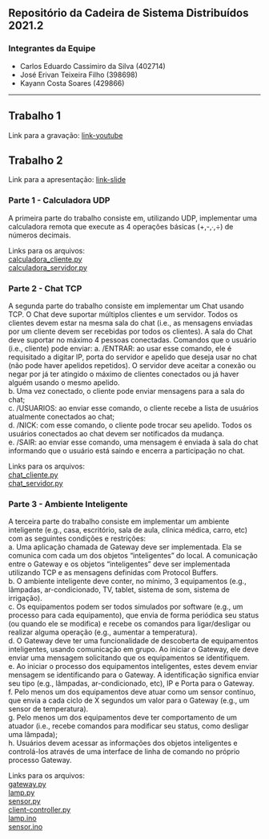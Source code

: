 ## Repositório da Cadeira de Sistema Distribuídos 2021.2

### Integrantes da Equipe
- Carlos Eduardo Cassimiro da Silva (402714)
- José Erivan Teixeira Filho (398698)
- Kayann Costa Soares (429866)

---

## Trabalho 1

Link para a gravação: [link-youtube](https://www.youtube.com/watch?v=x92WfJxZcUE&feature=youtu.be)

## Trabalho 2

Link para a apresentação: [link-slide](https://docs.google.com/presentation/d/1IQ-sfUSFmchnC6XoC0gYm0y0VOTEX1Q_HI2gCrR30YU/edit?usp=sharing)

### Parte 1 - Calculadora UDP
A primeira parte do trabalho consiste em, utilizando UDP, implementar uma calculadora remota que execute as 4 operações básicas (+,-,∙,÷) de números decimais. <br>

Links para os arquivos: <br>
[calculadora_cliente.py](trabalho-2/parte-1/calculadora_cliente.py)<br>
[calculadora_servidor.py](trabalho-2/parte-1/calculadora_servidor.py)<br>

### Parte 2 - Chat TCP
A segunda parte do trabalho consiste em implementar um Chat usando TCP. O Chat deve suportar múltiplos clientes e um servidor. Todos os clientes devem estar na mesma sala do chat (i.e., as mensagens enviadas por um cliente devem ser recebidas por todos os clientes). A sala do Chat deve suportar no máximo 4 pessoas conectadas. Comandos que o usuário (i.e., cliente) pode enviar:
a. /ENTRAR: ao usar esse comando, ele é requisitado a digitar IP, porta do servidor e apelido que deseja usar no chat (não pode haver apelidos repetidos). O servidor deve aceitar a conexão ou negar por já ter atingido o máximo de clientes conectados ou já haver alguém usando o mesmo apelido. <br>
b. Uma vez conectado, o cliente pode enviar mensagens para a sala do chat; <br>
c. /USUARIOS: ao enviar esse comando, o cliente recebe a lista de usuários atualmente conectados ao chat; <br>
d. /NICK: com esse comando, o cliente pode trocar seu apelido. Todos os usuários conectados ao chat devem ser notificados da mudança. <br>
e. /SAIR: ao enviar esse comando, uma mensagem é enviada à sala do chat informando que o usuário está saindo e encerra a participação no chat. <br>

Links para os arquivos: <br>
[chat_cliente.py](trabalho-2/parte-2/chat_cliente.py)<br>
[chat_servidor.py](trabalho-2/parte-2/chat_servidor.py)<br>


### Parte 3 - Ambiente Inteligente
A terceira parte do trabalho consiste em implementar um ambiente inteligente (e.g., casa, escritório, sala de aula, clínica médica, carro, etc) com as seguintes condições e
restrições: <br>
a. Uma aplicação chamada de Gateway deve ser implementada. Ela se comunica com cada um dos objetos “inteligentes” do local. A comunicação entre o Gateway e os objetos “inteligentes” deve ser implementada utilizando TCP e as mensagens definidas com Protocol Buffers. <br>
b. O ambiente inteligente deve conter, no mínimo, 3 equipamentos (e.g., lâmpadas, ar-condicionado, TV, tablet, sistema de som, sistema de irrigação). <br>
c. Os equipamentos podem ser todos simulados por software (e.g., um processo para cada equipamento), que envia de forma periódica seu status (ou quando ele se modifica) e recebe os comandos para ligar/desligar ou realizar alguma operação (e.g., aumentar a temperatura). <br>
d. O Gateway deve ter uma funcionalidade de descoberta de equipamentos inteligentes, usando comunicação em grupo. Ao iniciar o Gateway, ele deve enviar uma mensagem solicitando que os equipamentos se identifiquem. <br>
e. Ao iniciar o processo dos equipamentos inteligentes, estes devem enviar mensagem se identificando para o Gateway. A identificação significa enviar seu tipo (e.g., lâmpadas, ar-condicionado, etc), IP e Porta para o Gateway. <br>
f. Pelo menos um dos equipamentos deve atuar como um sensor contínuo, que envia a cada ciclo de X segundos um valor para o Gateway (e.g., um sensor de
temperatura). <br>
g. Pelo menos um dos equipamentos deve ter comportamento de um atuador (i.e., recebe comandos para modificar seu status, como desligar uma lâmpada); <br>
h. Usuários devem acessar as informações dos objetos inteligentes e controlá-los através de uma interface de linha de comando no próprio processo Gateway. <br>

Links para os arquivos: <br>
[gateway.py](trabalho-2/parte-3/gateway.py)<br>
[lamp.py](trabalho-2/parte-3/lamp.py)<br>
[sensor.py](trabalho-2/parte-3/sensor.py)<br>
[client-controller.py](trabalho-2/parte-3/client-controller.py)<br>
[lamp.ino](trabalho-2/parte-3/arduino/lamp/lamp.ino)<br>
[sensor.ino](trabalho-2/parte-3/arduino/sensor/sensor.ino)<br>
